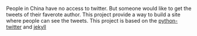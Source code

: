 People in China have no access to twitter. But someone would like to get the tweets of their faverote author. This project provide a way to build a site where people can see the tweets. This project is based on the [python-twitter](https://github.com/bear/python-twitter) and [jekyll](https://github.com/jekyll/jekyll)


